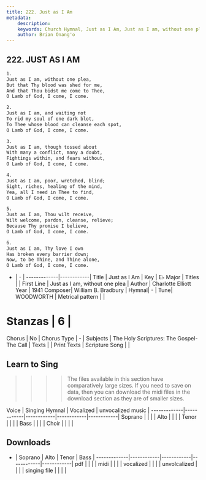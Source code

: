 ```yaml
---
title: 222. Just as I Am
metadata:
    description: 
    keywords: Church Hymnal, Just as I Am, Just as I am, without one plea, 
    author: Brian Onang'o
---
```



## 222. JUST AS I AM

```txt
1.
Just as I am, without one plea,
But that Thy blood was shed for me,
And that Thou bidst me come to Thee,
O Lamb of God, I come, I come.

2.
Just as I am, and waiting not
To rid my soul of one dark blot,
To Thee whose blood can cleanse each spot,
O Lamb of God, I come, I come.

3.
Just as I am, though tossed about
With many a conflict, many a doubt,
Fightings within, and fears without,
O Lamb of God, I come, I come.

4.
Just as I am, poor, wretched, blind;
Sight, riches, healing of the mind,
Yea, all I need in Thee to find,
O Lamb of God, I come, I come.

5.
Just as I am, Thou wilt receive,
Wilt welcome, pardon, cleanse, relieve;
Because Thy promise I believe,
O Lamb of God, I come, I come.

6.
Just as I am, Thy love I own
Has broken every barrier down;
Now, to be Thine, and Thine alone,
O Lamb of God, I come, I come.

```

- |   -  |
-------------|------------|
Title | Just as I Am |
Key | E♭ Major |
Titles |  |
First Line | Just as I am, without one plea |
Author | Charlotte Elliott
Year | 1941
Composer| William B. Bradbury |
Hymnal|  - |
Tune| WOODWORTH |
Metrical pattern | |
# Stanzas | 6 |
Chorus | No |
Chorus Type | - |
Subjects | The Holy Scriptures: The Gospel-The Call |
Texts |  |
Print Texts | 
Scripture Song |  |
  
## Learn to Sing

>>>> The files available in this section have comparatively large sizes. If you need to save on data, then you can download the midi files in the download section as they are of smaller sizes.

Voice |  Singing Hymnal | Vocalized | unvocalized music |
-------------|------------|------------|------------|------------|
Soprano | | | |
Alto | | | |
Tenor | | | |
Bass | | | |
Choir | | | |

## Downloads

- |  Soprano | Alto | Tenor | Bass |
-------------|------------|------------|------------|------------|
pdf | | | |
midi | | | |
vocalized | | | |
unvolcalized | | | |
singing file | | | |
  